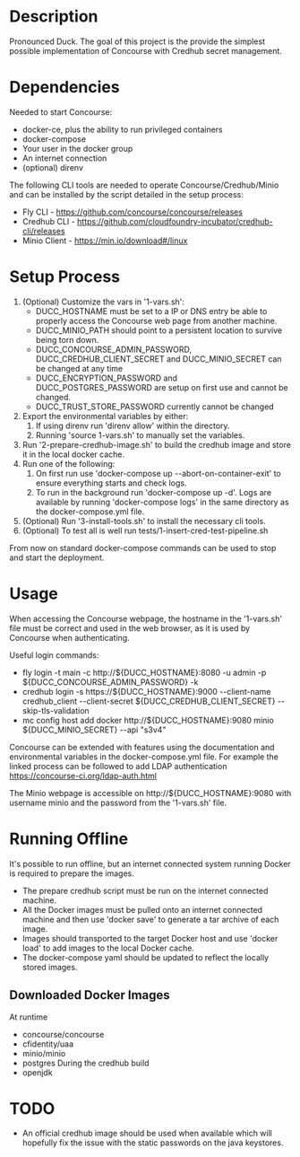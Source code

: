 # Description
Pronounced Duck.
The goal of this project is the provide the simplest possible implementation of Concourse with Credhub secret management.

# Dependencies
Needed to start Concourse:
- docker-ce, plus the ability to run privileged containers
- docker-compose
- Your user in the docker group
- An internet connection
- (optional) direnv

The following CLI tools are needed to operate Concourse/Credhub/Minio and can be installed by the script detailed in the setup process:
- Fly CLI - https://github.com/concourse/concourse/releases
- Credhub CLI - https://github.com/cloudfoundry-incubator/credhub-cli/releases
- Minio Client - https://min.io/download#/linux

# Setup Process
1. (Optional) Customize the vars in '1-vars.sh':
   - DUCC_HOSTNAME must be set to a IP or DNS entry be able to properly access the Concourse web page from another machine.
   - DUCC_MINIO_PATH should point to a persistent location to survive being torn down.
   - DUCC_CONCOURSE_ADMIN_PASSWORD, DUCC_CREDHUB_CLIENT_SECRET and DUCC_MINIO_SECRET can be changed at any time
   - DUCC_ENCRYPTION_PASSWORD and DUCC_POSTGRES_PASSWORD are setup on first use and cannot be changed.
   - DUCC_TRUST_STORE_PASSWORD currently cannot be changed
2. Export the environmental variables by either:
   1. If using direnv run 'direnv allow' within the directory.
   2. Running 'source 1-vars.sh' to manually set the variables.
3. Run '2-prepare-credhub-image.sh' to build the credhub image and store it in the local docker cache.
4. Run one of the following:
   1. On first run use 'docker-compose up --abort-on-container-exit'  to ensure everything starts and check logs.
   2. To run in the background run 'docker-compose up -d'. 
      Logs are available by running 'docker-compose logs' in the same directory as the docker-compose.yml file.
5. (Optional) Run '3-install-tools.sh' to install the necessary cli tools.
6. (Optional) To test all is well run tests/1-insert-cred-test-pipeline.sh

From now on standard docker-compose commands can be used to stop and start the deployment.

# Usage
When accessing the Concourse webpage, the hostname in the '1-vars.sh' file  must be correct and used in the web browser, as it is used by Concourse when authenticating.

Useful login commands:
- fly login -t main -c http://${DUCC_HOSTNAME}:8080 -u admin -p ${DUCC_CONCOURSE_ADMIN_PASSWORD} -k
- credhub login -s https://${DUCC_HOSTNAME}:9000 --client-name credhub_client --client-secret ${DUCC_CREDHUB_CLIENT_SECRET} --skip-tls-validation
- mc config host add docker http://${DUCC_HOSTNAME}:9080 minio ${DUCC_MINIO_SECRET} --api "s3v4"

Concourse can be extended with features using the documentation and environmental variables in the docker-compose.yml file. For example the linked process can be followed to add LDAP authentication https://concourse-ci.org/ldap-auth.html

The Minio webpage is accessible on http://${DUCC_HOSTNAME}:9080 with username minio and the password from the '1-vars.sh' file.

# Running Offline
It's possible to run offline, but an internet connected system running Docker is required to prepare the images.
- The prepare credhub script must be run on the internet connected machine.
- All the Docker images must be pulled onto an internet connected machine and then use 'docker save' to generate a tar archive of each image. 
- Images should transported to the target Docker host and use 'docker load' to add images to the local Docker cache. 
- The docker-compose yaml should be updated to reflect the locally stored images. 

## Downloaded Docker Images
At runtime
- concourse/concourse
- cfidentity/uaa
- minio/minio
- postgres
During the credhub build
- openjdk

# TODO
- An official credhub image should be used when available which will hopefully fix the issue with the static passwords on the java keystores.
